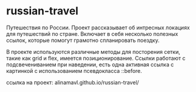 # russian-travel
Путешествия по России.
Проект рассказывает об интресных локациях для путешествий по стране. Включает в себя несколько полезных ссылок, которые помогут грамотно спланировать поездку. 

В проекте используются различные методы для посторения сетки, такие как grid и flex, имеется позиционирование. Ссылки работают с подсвечениванием при наведении, есть одна активная ссылка с картинкой с использованием псевдокласса ::before.

ссылка на проект: alinamavl.github.io/russian-travel/
